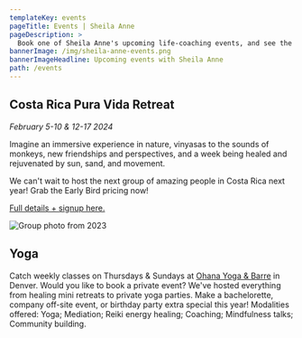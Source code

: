 ```yaml
---
templateKey: events
pageTitle: Events | Sheila Anne
pageDescription: >
  Book one of Sheila Anne's upcoming life-coaching events, and see the schedule for future programs being offered. Don't miss out!
bannerImage: /img/sheila-anne-events.png
bannerImageHeadline: Upcoming events with Sheila Anne
path: /events
---
```


## Costa Rica Pura Vida Retreat

_February 5-10 & 12-17 2024_

Imagine an immersive experience in nature, vinyasas to the sounds of monkeys, new friendships and perspectives, and a week being healed and rejuvenated by sun, sand, and movement.

We can't wait to host the next group of amazing people in Costa Rica next year! Grab the Early Bird pricing now!

[Full details + signup here.](/pura-vida-retreat/)

![Group photo from 2023](./img/group-photo-pura-vida-retreat.jpg)

## Yoga

Catch weekly classes on Thursdays & Sundays at [Ohana Yoga & Barre](https://ohanayoga.com/) in Denver. Would you like to book a private event? We've hosted everything from healing mini retreats to private yoga parties. Make a bachelorette, company off-site event, or birthday party extra special this year! Modalities offered: Yoga; Mediation; Reiki energy healing; Coaching; Mindfulness talks; Community building.
